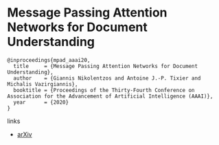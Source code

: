 # Message Passing Attention Networks for Document Understanding

```
@inproceedings{mpad_aaai20,
  title     = {Message Passing Attention Networks for Document Understanding},
  author    = {Giannis Nikolentzos and Antoine J.-P. Tixier and Michalis Vazirgiannis},
  booktitle = {Proceedings of the Thirty-Fourth Conference on Association for the Advancement of Artificial Intelligence (AAAI)},
  year      = {2020}
}
```

links
- [arXiv](https://arxiv.org/abs/1908.06267)
